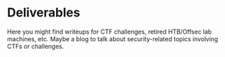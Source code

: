 # Deliverables

Here you might find writeups for CTF challenges, retired HTB/Offsec lab machines, etc.  Maybe a blog to talk about security-related topics involving CTFs or challenges.
